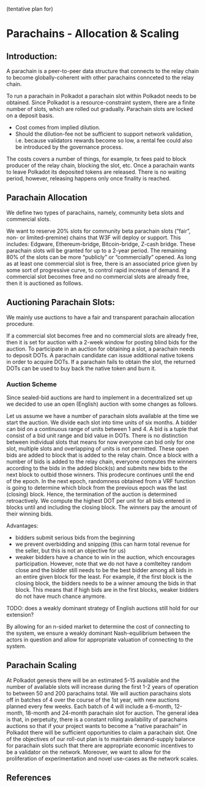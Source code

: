 (tentative plan for)

# Parachains - Allocation & Scaling

## Introduction:
A parachain is a peer-to-peer data structure that connects to the relay chain to become globally-coherent with other parachains connceted to the relay chain.

To run a parachain in Polkadot a parachain slot within Polkadot needs to be obtained. Since Polkadot is a resource-constraint system, there are a finite number of slots, which are rolled out gradually. 
Parachain slots are locked on a deposit basis.
- Cost comes from implied dilution.
- Should the dilution-fee not be sufficient to support network validation, i.e. because validators rewards become so low, a rental fee could also be introduced by the governance process.

The costs covers a number of things, for example, tx fees paid to block producer of the relay chain, blocking the slot, etc.
Once a parachain wants to leave Polkadot its deposited tokens are released. There is no waiting period, however, releasing happens only once finality is reached.

## Parachain Allocation

We define two types of parachains, namely, community beta slots and commercial slots. 

We want to reserve 20% slots for community beta parachain slots (“fair”, non- or limited-premine) chains that W3F will deploy or support. This includes: Edgware, Ethereum-bridge, Bitcoin-bridge, Z-cash bridge. These parachain slots will be granted for up to a 2-year period. 
The remaining 80% of the slots can be more “publicly” or “commercially” opened.
As long as at least one commercial slot is free, there is an associated price given by some sort of progressive curve, to control rapid increase of demand. If a commercial slot becomes free and no commercial slots are already free, then it is auctioned as follows.

## Auctioning Parachain Slots:
We mainly use auctions to have a fair and transparent parachain allocation procedure. 

If a commercial slot becomes free and no commercial slots are already free, then it is set for auction with a 2-week window for posting blind bids for the auction.
To participate in an auction for obtaining a slot, a parachain needs to deposit DOTs. A parachain candidate can issue additional native tokens in order to acquire DOTs. 
If a parachain fails to obtain the slot, the returned DOTs can be used to buy back the native token and burn it.

### Auction Scheme
Since sealed-bid auctions are hard to implement in a decentralized set up we decided to use an open (English) auction with some changes as follows. 

Let us assume we have a number of parachain slots available at the time we start the auction. We divide each slot into time units of six months. A bidder can bid on a continuous range of units between 1 and 4. A bid is a tuple that consist of a bid unit range and bid value in DOTs. There is no distinction between individual slots that means for now everyone can bid only for one slot, multiple slots and overlapping of units is not permitted. These open bids are added to block that is added to the relay chain. 
Once a block with a number of bids is added to the relay chain, everyone computes the winners according to the bids in the added block(s) and submits new bids to the next block to outbid those winners. This prodecure continues until the end of the epoch. In the next epoch, randomness obtained from a VRF function is going to determine which block from the previous epoch was the last (closing) block. Hence, the termination of the auction is determined retroactively. We compute the highest DOT per unit for all bids entered in blocks until and including the closing block. The winners pay the amount of their winning bids. 

Advantages: 
- bidders submit serious bids from the beginning
- we prevent overbidding and snipping (this can harm total revenue for the seller, but this is not an objective for us)
- weaker bidders have a chance to win in the auction, which encourages participation. However, note that we do not have a comlteltey random close and the bidder still needs to be the best bidder among all bids in an entire given block for the least. For example, if the first block is the closing block, the bidders needs to be a winner amoung the bids in that block. This means that if high bids are in the first blocks, weaker bidders do not have much chance anymore. 

TODO: does a weakly dominant strategy of English auctions still hold for our extension?

By allowing for an n-sided market to determine the cost of connecting to the system, we ensure a weakly dominant Nash-equilibrium between the actors in question and allow for appropriate valuation of connecting to the system. 

## Parachain Scaling

At Polkadot genesis there will be an estimated 5-15 available and the number of available slots will increase during the first 1-2 years of operation to between 50 and 200 parachains total. 
We will auction parachains slots off in batches of 4 over the course of the 1st year, with new auctions planned every few weeks. Each batch of 4 will include a 6-month, 12-month, 18-month and 24-month parachain slot for auction. The general idea is that, in perpetuity, there is a constant rolling availability of parachains auctions so that if your project wants to become a “native parachain” in Polkadot there will be sufficient opportunities to claim a parachain slot.
One of the objectives of our roll-out plan is to maintain demand-supply balance for parachain slots such that there are appropriate economic incentives to be a validator on the network. Moreover, we want to allow for the proliferation of experimentation and novel use-cases as the network scales. 

## References

